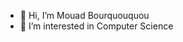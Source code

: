 - 👋 Hi, I’m Mouad Bourquouquou
- 👀 I’m interested in Computer Science
  

<!---
MouadBourquouquou/MouadBourquouquou is a ✨ special ✨ repository because its `README.md` (this file) appears on your GitHub profile.
You can click the Preview link to take a look at your changes.
--->
